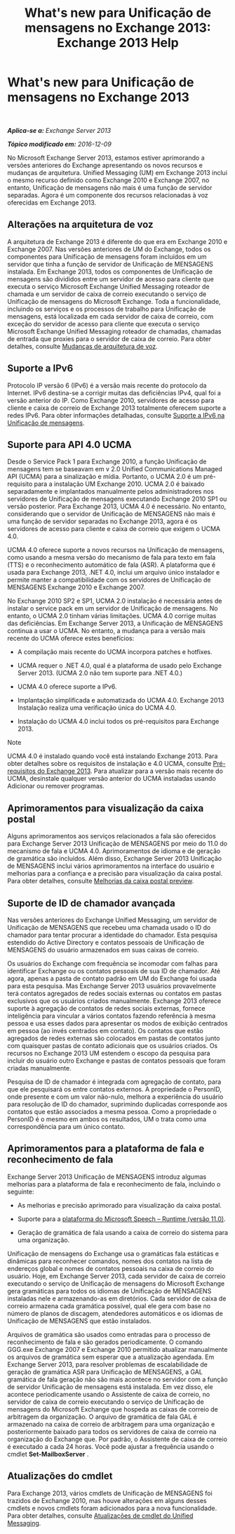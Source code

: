 ﻿---
title: "What's new para Unificação de mensagens no Exchange 2013: Exchange 2013 Help"
TOCTitle: What's new para Unificação de mensagens no Exchange 2013
ms:assetid: a444ef2d-d893-408e-adf9-c9d8a8b07593
ms:mtpsurl: https://technet.microsoft.com/pt-br/library/JJ150545(v=EXCHG.150)
ms:contentKeyID: 50486312
ms.date: 05/22/2018
mtps_version: v=EXCHG.150
ms.translationtype: MT
---

# What's new para Unificação de mensagens no Exchange 2013

 

_**Aplica-se a:** Exchange Server 2013_

_**Tópico modificado em:** 2016-12-09_

No Microsoft Exchange Server 2013, estamos estiver aprimorando a versões anteriores do Exchange apresentando os novos recursos e mudanças de arquitetura. Unified Messaging (UM) em Exchange 2013 inclui o mesmo recurso definido como Exchange 2010 e Exchange 2007, no entanto, Unificação de mensagens não mais é uma função de servidor separadas. Agora é um componente dos recursos relacionadas à voz oferecidas em Exchange 2013.

## Alterações na arquitetura de voz

A arquitetura de Exchange 2013 é diferente do que era em Exchange 2010 e Exchange 2007. Nas versões anteriores de UM do Exchange, todos os componentes para Unificação de mensagens foram incluídos em um servidor que tinha a função de servidor de Unificação de MENSAGENS instalada. Em Exchange 2013, todos os componentes de Unificação de mensagens são divididos entre um servidor de acesso para cliente que executa o serviço Microsoft Exchange Unified Messaging roteador de chamada e um servidor de caixa de correio executando o serviço de Unificação de mensagens do Microsoft Exchange. Toda a funcionalidade, incluindo os serviços e os processos de trabalho para Unificação de mensagens, está localizada em cada servidor de caixa de correio, com exceção do servidor de acesso para cliente que executa o serviço Microsoft Exchange Unified Messaging roteador de chamadas, chamadas de entrada que proxies para o servidor de caixa de correio. Para obter detalhes, consulte [Mudanças de arquitetura de voz](voice-architecture-changes-exchange-2013-help.md).

## Suporte a IPv6

Protocolo IP versão 6 (IPv6) é a versão mais recente do protocolo da Internet. IPv6 destina-se a corrigir muitas das deficiências IPv4, qual foi a versão anterior do IP. Como Exchange 2010, servidores de acesso para cliente e caixa de correio de Exchange 2013 totalmente oferecem suporte a redes IPv6. Para obter informações detalhadas, consulte [Suporte a IPv6 na Unificação de mensagens](ipv6-support-in-unified-messaging-exchange-2013-help.md).

## Suporte para API 4.0 UCMA

Desde o Service Pack 1 para Exchange 2010, a função Unificação de mensagens tem se baseavam em v 2.0 Unified Communications Managed API (UCMA) para a sinalização e mídia. Portanto, o UCMA 2.0 é um pré-requisito para a instalação UM Exchange 2010. UCMA 2.0 é baixado separadamente e implantados manualmente pelos administradores nos servidores de Unificação de mensagens executando Exchange 2010 SP1 ou versão posterior. Para Exchange 2013, UCMA 4.0 é necessário. No entanto, considerando que o servidor de Unificação de MENSAGENS não mais é uma função de servidor separadas no Exchange 2013, agora é os servidores de acesso para cliente e caixa de correio que exigem o UCMA 4.0.

UCMA 4.0 oferece suporte a novos recursos na Unificação de mensagens, como usando a mesma versão do mecanismo de fala para texto em fala (TTS) e o reconhecimento automático de fala (ASR). A plataforma que é usada para Exchange 2013, .NET 4.0, inclui um arquivo único instalador e permite manter a compatibilidade com os servidores de Unificação de MENSAGENS Exchange 2010 e Exchange 2007.

No Exchange 2010 SP2 e SP1, UCMA 2.0 instalação é necessária antes de instalar o service pack em um servidor de Unificação de mensagens. No entanto, o UCMA 2.0 tinham várias limitações. UCMA 4.0 corrige muitas das deficiências. Em Exchange Server 2013, a Unificação de MENSAGENS continua a usar o UCMA. No entanto, a mudança para a versão mais recente do UCMA oferece estes benefícios:

  - A compilação mais recente do UCMA incorpora patches e hotfixes.

  - UCMA requer o .NET 4.0, qual é a plataforma de usado pelo Exchange Server 2013. (UCMA 2.0 não tem suporte para .NET 4.0.)

  - UCMA 4.0 oferece suporte a IPv6.

  - Implantação simplificada e automatizada do UCMA 4.0. Exchange 2013 Instalação realiza uma verificação única do UCMA 4.0.

  - Instalação do UCMA 4.0 inclui todos os pré-requisitos para Exchange 2013.


> [!NOTE]
> UCMA 4.0 é instalado quando você está instalando Exchange 2013. Para obter detalhes sobre os requisitos de instalação e 4.0 UCMA, consulte <A href="exchange-2013-prerequisites-exchange-2013-help.md">Pré-requisitos do Exchange 2013</A>. Para atualizar para a versão mais recente do UCMA, desinstale qualquer versão anterior do UCMA instaladas usando Adicionar ou remover programas.



## Aprimoramentos para visualização da caixa postal

Alguns aprimoramentos aos serviços relacionados a fala são oferecidos para Exchange Server 2013 Unificação de MENSAGENS por meio do 11.0 do mecanismo de fala e UCMA 4.0. Aprimoramentos de idioma e de geração de gramática são incluídos. Além disso, Exchange Server 2013 Unificação de MENSAGENS inclui vários aprimoramentos na interface do usuário e melhorias para a confiança e a precisão para visualização da caixa postal. Para obter detalhes, consulte [Melhorias da caixa postal preview](voice-mail-preview-enhancements-exchange-2013-help.md).

## Suporte de ID de chamador avançada

Nas versões anteriores do Exchange Unified Messaging, um servidor de Unificação de MENSAGENS que recebeu uma chamada usado o ID do chamador para tentar procurar a identidade do chamador. Esta pesquisa estendido do Active Directory e contatos pessoais de Unificação de MENSAGENS do usuário armazenados em suas caixas de correio.

Os usuários do Exchange com frequência se incomodar com falhas para identificar Exchange ou os contatos pessoais de sua ID de chamador. Até agora, apenas a pasta de contato padrão em UM do Exchange foi usada para esta pesquisa. Mas Exchange Server 2013 usuários provavelmente terá contatos agregados de redes sociais externas ou contatos em pastas exclusivos que os usuários criados manualmente. Exchange 2013 oferece suporte à agregação de contatos de redes sociais externas, fornece inteligência para vincular a vários contatos fazendo referência à mesma pessoa e usa esses dados para apresentar os modos de exibição centrados em pessoa (ao invés centrados em contato). Os contatos que estão agregados de redes externas são colocados em pastas de contatos junto com quaisquer pastas de contato adicionais que os usuários criados. Os recursos no Exchange 2013 UM estendem o escopo da pesquisa para incluir do usuário outro Exchange e pastas de contatos pessoais que foram criadas manualmente.

Pesquisa de ID de chamador é integrada com agregação de contato, para que ele pesquisará os entre contatos externos. A propriedade o PersonID, onde presente e com um valor não-nulo, melhora a experiência do usuário para resolução de ID do chamador, suprimindo duplicadas corresponde aos contatos que estão associados a mesma pessoa. Como a propriedade o PersonID é o mesmo em ambos os resultados, UM o trata como uma correspondência para um único contato.

## Aprimoramentos para a plataforma de fala e reconhecimento de fala

Exchange Server 2013 Unificação de MENSAGENS introduz algumas melhorias para a plataforma de fala e reconhecimento de fala, incluindo o seguinte:

  - As melhorias e precisão aprimorado para visualização da caixa postal.

  - Suporte para a [plataforma do Microsoft Speech – Runtime (versão 11.0)](https://go.microsoft.com/fwlink/p/?linkid=253196).

  - Geração de gramática de fala usando a caixa de correio do sistema para uma organização.

Unificação de mensagens do Exchange usa o gramáticas fala estáticas e dinâmicas para reconhecer comandos, nomes dos contatos na lista de endereços global e nomes de contatos pessoais na caixa de correio do usuário. Hoje, em Exchange Server 2013, cada servidor de caixa de correio executando o serviço de Unificação de mensagens do Microsoft Exchange gera gramáticas para todos os idiomas de Unificação de MENSAGENS instaladas nele e armazenando-as em diretórios. Cada servidor de caixa de correio armazena cada gramática possível, qual ele gera com base no número de planos de discagem, atendedores automáticos e os idiomas de Unificação de MENSAGENS que estão instalados.

Arquivos de gramática são usados como entradas para o processo de reconhecimento de fala e são gerados periodicamente. O comando GGG.exe Exchange 2007 e Exchange 2010 permitido atualizar manualmente os arquivos de gramática sem esperar que a atualização agendada. Em Exchange Server 2013, para resolver problemas de escalabilidade de geração de gramática ASR para Unificação de MENSAGENS, a GAL gramática de fala geração não são mais acontece no servidor com a função de servidor Unificação de mensagens está instalada. Em vez disso, ele acontece periodicamente usando o Assistente de caixa de correio, no servidor de caixa de correio executando o serviço de Unificação de mensagens do Microsoft Exchange que hospeda as caixas de correio de arbitragem da organização. O arquivo de gramática de fala GAL é armazenado na caixa de correio de arbitragem para uma organização e posteriormente baixado para todos os servidores de caixa de correio na organização do Exchange que. Por padrão, o Assistente de caixa de correio é executado a cada 24 horas. Você pode ajustar a frequência usando o cmdlet **Set-MailboxServer** .

## Atualizações do cmdlet

Para Exchange 2013, vários cmdlets de Unificação de MENSAGENS foi trazidos de Exchange 2010, mas houve alterações em alguns desses cmdlets e novos cmdlets foram adicionados para a nova funcionalidade. Para obter detalhes, consulte [Atualizações de cmdlet do Unified Messaging](unified-messaging-cmdlet-updates-exchange-2013-help.md).

